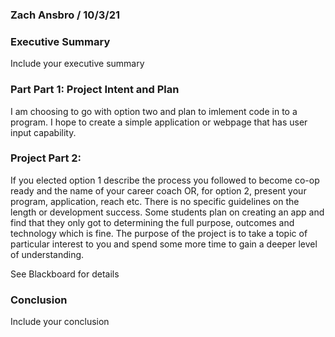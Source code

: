 ### Zach Ansbro / 10/3/21

### Executive Summary

Include your executive summary

### Part Part 1: Project Intent and Plan

I am choosing to go with option two and plan to imlement code in to a program. I hope to create a simple application or webpage that has user input capability. 

### Project Part 2:

If you elected option 1 describe the process you followed to become co-op ready and the name of your career coach OR, for option 2, present your program, application, reach etc.  There is no specific guidelines on the length or development success.  Some students plan on creating an app and find that they only got to determining the full purpose, outcomes and technology which is fine.  The purpose of the project is to take a topic of particular interest to you and spend some more time to gain a deeper level of understanding.

See Blackboard for details

### Conclusion

Include your conclusion


